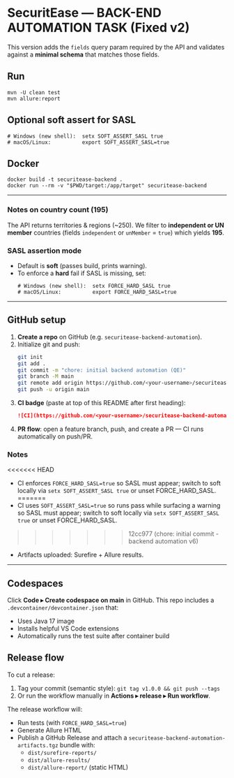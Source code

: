 # SecuritEase — BACK-END AUTOMATION TASK (Fixed v2)

This version adds the `fields` query param required by the API and validates against a **minimal schema** that matches those fields.

## Run
```
mvn -U clean test
mvn allure:report
```

## Optional soft assert for SASL
```
# Windows (new shell):  setx SOFT_ASSERT_SASL true
# macOS/Linux:          export SOFT_ASSERT_SASL=true
```

## Docker
```
docker build -t securitease-backend .
docker run --rm -v "$PWD/target:/app/target" securitease-backend
```

---

### Notes on country count (195)
The API returns territories & regions (~250). We filter to **independent or UN member** countries (fields `independent` or `unMember` = `true`) which yields **195**.

### SASL assertion mode
- Default is **soft** (passes build, prints warning).  
- To enforce a **hard** fail if SASL is missing, set:
  ```
  # Windows (new shell):  setx FORCE_HARD_SASL true
  # macOS/Linux:          export FORCE_HARD_SASL=true
  ```


---

## GitHub setup

1. **Create a repo** on GitHub (e.g. `securitease-backend-automation`).
2. Initialize git and push:
   ```bash
   git init
   git add .
   git commit -m "chore: initial backend automation (QE)"
   git branch -M main
   git remote add origin https://github.com/<your-username>/securitease-backend-automation.git
   git push -u origin main
   ```
3. **CI badge** (paste at top of this README after first heading):
   ```markdown
   ![CI](https://github.com/<your-username>/securitease-backend-automation/actions/workflows/ci.yml/badge.svg)
   ```
4. **PR flow**: open a feature branch, push, and create a PR — CI runs automatically on push/PR.

### Notes
<<<<<<< HEAD
- CI enforces `FORCE_HARD_SASL=true` so SASL must appear; switch to soft locally via `setx SOFT_ASSERT_SASL true` or unset FORCE_HARD_SASL.
=======
- CI uses `SOFT_ASSERT_SASL=true` so runs pass while surfacing a warning so SASL must appear; switch to soft locally via `setx SOFT_ASSERT_SASL true` or unset FORCE_HARD_SASL.
>>>>>>> 12cc977 (chore: initial commit - backend automation v6)
- Artifacts uploaded: Surefire + Allure results.


---

## Codespaces

Click **Code ▸ Create codespace on main** in GitHub. This repo includes a `.devcontainer/devcontainer.json` that:
- Uses Java 17 image
- Installs helpful VS Code extensions
- Automatically runs the test suite after container build

## Release flow

To cut a release:
1. Tag your commit (semantic style): `git tag v1.0.0 && git push --tags`
2. Or run the workflow manually in **Actions ▸ release ▸ Run workflow**.

The release workflow will:
- Run tests (with `FORCE_HARD_SASL=true`)
- Generate Allure HTML
- Publish a GitHub Release and attach a `securitease-backend-automation-artifacts.tgz` bundle with:
  - `dist/surefire-reports/`
  - `dist/allure-results/`
  - `dist/allure-report/` (static HTML)
